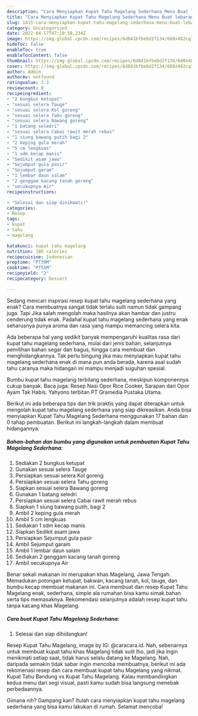 ```yaml
---
description: "Cara Menyiapkan Kupat Tahu Magelang Sederhana Menu Buat lebaran"
title: "Cara Menyiapkan Kupat Tahu Magelang Sederhana Menu Buat lebaran"
slug: 1415-cara-menyiapkan-kupat-tahu-magelang-sederhana-menu-buat-lebaran
category: Uncategorized
date: 2022-04-17T07:19:58.234Z
image: https://img-global.cpcdn.com/recipes/6d841bfbe6d2f134/680x482cq70/kupat-tahu-magelang-sederhana-foto-resep-utama.jpg
hideToc: false
enableToc: true
enableTocContent: false
thumbnail: https://img-global.cpcdn.com/recipes/6d841bfbe6d2f134/680x482cq70/kupat-tahu-magelang-sederhana-foto-resep-utama.jpg
cover: https://img-global.cpcdn.com/recipes/6d841bfbe6d2f134/680x482cq70/kupat-tahu-magelang-sederhana-foto-resep-utama.jpg
author: Admin
authorAv: notfound
ratingvalue: 3.3
reviewcount: 9
recipeingredient:
- "2 bungkus ketupat"
- "sesuai selera Tauge"
- "sesuai selera Kol goreng"
- "sesuai selera Tahu goreng"
- "sesuai selera Bawang goreng"
- "1 batang seledri"
- "sesuai selera Cabai rawit merah rebus"
- "1 siung bawang putih bagi 2"
- "2 keping gula merah"
- "5 cm lengkuas"
- "1 sdm kecap manis"
- "Sedikit asam jawa"
- "Sejumput gula pasir"
- "Sejumput garam"
- "1 lembar daun salam"
- "2 genggam kacang tanah goreng"
- "secukupnya Air"
recipeinstructions:

- "Selesai dan siap dinikmati!"
categories:
- Resep
tags:
- kupat
- tahu
- magelang

katakunci: kupat tahu magelang 
nutrition: 180 calories
recipecuisine: Indonesian
preptime: "PT39M"
cooktime: "PT55M"
recipeyield: "2"
recipecategory: Dessert

---
```



Sedang mencari inspirasi resep kupat tahu magelang sederhana yang enak? Cara membuatnya sangat tidak terlalu sulit namun tidak gampang juga. Tapi Jika salah mengolah maka hasilnya akan hambar dan justru cenderung tidak enak. Padahal kupat tahu magelang sederhana yang enak seharusnya punya aroma dan rasa yang mampu memancing selera kita.


Ada beberapa hal yang sedikit banyak mempengaruhi kualitas rasa dari kupat tahu magelang sederhana, mulai dari jenis bahan, selanjutnya pemilihan bahan segar dan bagus, hingga cara membuat dan menghidangkannya. Tak perlu bingung jika mau menyiapkan kupat tahu magelang sederhana enak di mana pun anda berada, karena asal sudah tahu caranya maka hidangan ini mampu menjadi suguhan spesial.

Bumbu kupat tahu magelang terbilang sederhana, meskipun komponennya cukup banyak. Baca juga: Resep Nasi Opor Rice Cooker, Sarapan dari Opor Ayam Tak Habis. Yahyono terbitan PT Gramedia Pustaka Utama.


Berikut ini ada beberapa tips dan trik praktis yang dapat diterapkan untuk mengolah kupat tahu magelang sederhana yang siap dikreasikan. Anda bisa menyiapkan Kupat Tahu Magelang Sederhana menggunakan 17 bahan dan 0 tahap pembuatan. Berikut ini langkah-langkah dalam membuat hidangannya.

<!--inarticleads1-->

##### Bahan-bahan dan bumbu yang digunakan untuk pembuatan Kupat Tahu Magelang Sederhana:

1. Sediakan 2 bungkus ketupat
1. Gunakan sesuai selera Tauge
1. Persiapkan sesuai selera Kol goreng
1. Persiapkan sesuai selera Tahu goreng
1. Siapkan sesuai selera Bawang goreng
1. Gunakan 1 batang seledri
1. Persiapkan sesuai selera Cabai rawit merah rebus
1. Siapkan 1 siung bawang putih, bagi 2
1. Ambil 2 keping gula merah
1. Ambil 5 cm lengkuas
1. Sediakan 1 sdm kecap manis
1. Siapkan Sedikit asam jawa
1. Persiapkan Sejumput gula pasir
1. Ambil Sejumput garam
1. Ambil 1 lembar daun salam
1. Sediakan 2 genggam kacang tanah goreng
1. Ambil secukupnya Air


Benar sekali makanan ini merupakan khas Magelang, Jawa Tengah. Memadukan potongan ketupat, bakwan, kacang tanah, kol, tauge, dan bumbu kecap membuat makanan ini. Cara membuat dan resep Kupat Tahu Magelang enak, sederhana, simple ala rumahan bisa kamu simak bahan serta tips memasaknya. Rekomendasi selanjutnya adalah resep kupat tahu tanpa kacang khas Magelang. 

<!--inarticleads2-->

##### Cara buat Kupat Tahu Magelang Sederhana:


1. Selesai dan siap dihidangkan!

Resep Kupat Tahu Magelang, image by IG: @caracara.id. Nah, sebenarnya untuk membuat kupat tahu khas Magelang tidak sulit lho, jadi jika ingin menikmati setiap saat, tidak harus selalu datang ke Magelang. Nah, daripada semakin tidak sabar ingin mencoba membuatnya, berikut ini ada rekomenasi resep dan cara membuat kupat tahu Magelang yang nikmat. Kupat Tahu Bandung vs Kupat Tahu Magelang. Kalau membandingkan kedua menu dari segi visual, pasti kamu sudah bisa langsung menebak perbedaannya. 

Gimana nih? Gampang kan? Itulah cara menyiapkan kupat tahu magelang sederhana yang bisa kamu lakukan di rumah. Selamat mencoba!
